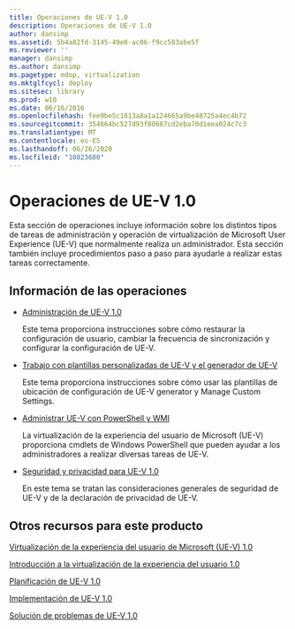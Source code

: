 ```yaml
---
title: Operaciones de UE-V 1.0
description: Operaciones de UE-V 1.0
author: dansimp
ms.assetid: 5b4a82fd-3145-49e8-ac06-f9cc583abe5f
ms.reviewer: ''
manager: dansimp
ms.author: dansimp
ms.pagetype: mdop, virtualization
ms.mktglfcycl: deploy
ms.sitesec: library
ms.prod: w10
ms.date: 06/16/2016
ms.openlocfilehash: fee9be5c1813a8a1a124665a9be48725a4ec4b72
ms.sourcegitcommit: 354664bc527d93f80687cd2eba70d1eea024c7c3
ms.translationtype: MT
ms.contentlocale: es-ES
ms.lasthandoff: 06/26/2020
ms.locfileid: "10823600"
---
```

# Operaciones de UE-V 1.0


Esta sección de operaciones incluye información sobre los distintos tipos de tareas de administración y operación de virtualización de Microsoft User Experience (UE-V) que normalmente realiza un administrador. Esta sección también incluye procedimientos paso a paso para ayudarle a realizar estas tareas correctamente.

## Información de las operaciones


-   [Administración de UE-V 1.0](administering-ue-v-10.md)

    Este tema proporciona instrucciones sobre cómo restaurar la configuración de usuario, cambiar la frecuencia de sincronización y configurar la configuración de UE-V.

-   [Trabajo con plantillas personalizadas de UE-V y el generador de UE-V](working-with-custom-ue-v-templates-and-the-ue-v-generator.md)

    Este tema proporciona instrucciones sobre cómo usar las plantillas de ubicación de configuración de UE-V generator y Manage Custom Settings.

-   [Administrar UE-V con PowerShell y WMI](administering-ue-v-with-powershell-and-wmi.md)

    La virtualización de la experiencia del usuario de Microsoft (UE-V) proporciona cmdlets de Windows PowerShell que pueden ayudar a los administradores a realizar diversas tareas de UE-V.

-   [Seguridad y privacidad para UE-V 1.0](security-and-privacy-for-ue-v-10.md)

    En este tema se tratan las consideraciones generales de seguridad de UE-V y de la declaración de privacidad de UE-V.

## Otros recursos para este producto


[Virtualización de la experiencia del usuario de Microsoft (UE-V) 1.0](index.md)

[Introducción a la virtualización de la experiencia del usuario 1.0](getting-started-with-user-experience-virtualization-10.md)

[Planificación de UE-V 1.0](planning-for-ue-v-10.md)

[Implementación de UE-V 1.0](deploying-ue-v-10.md)

[Solución de problemas de UE-V 1.0](troubleshooting-ue-v-10.md)

 

 





